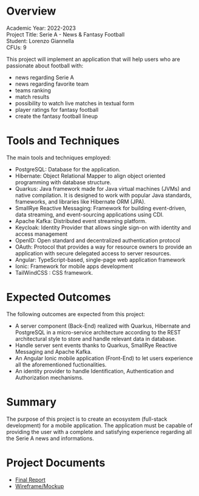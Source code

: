 # Overview

Academic Year: 2022-2023<br>
Project Title: Serie A - News & Fantasy Football<br>
Student: Lorenzo Giannella<br>
CFUs: 9

This project will implement an application that will help users who are passionate about football with:
- news regarding Serie A
- news regarding favorite team
- teams ranking
- match results
- possibility to watch live matches in textual form
- player ratings for fantasy football
- create the fantasy football lineup

# Tools and Techniques
The main tools and techniques employed:

- PostgreSQL: Database for the application.
- Hibernate: Object Relational Mapper to align object oriented programming with database structure.
- Quarkus:  Java framework made for Java virtual machines (JVMs) and native compilation. It is designed to work with popular Java standards, frameworks, and libraries like Hibernate ORM (JPA).
- SmallRye Reactive Messaging: Framework for building event-driven, data streaming, and event-sourcing applications using CDI.
- Apache Kafka: Distributed event streaming platform.
- Keycloak: Identity Provider that allows single sign-on with identity and access management
- OpenID: Open standard and decentralized authentication protocol
- OAuth: Protocol that provides a way for resource owners to provide an application with secure delegated access to server resources.
- Angular: TypeScript-based, single-page web application framework
- Ionic: Framework for mobile apps development
- TailWindCSS : CSS framework.

# Expected Outcomes
The following outcomes are expected from this project:

- A server component (Back-End) realized with Quarkus, Hibernate and PostgreSQL in a micro-service architecture according to the REST architectural style to store and handle relevant data in database.
- Handle server sent events thanks to Quarkus, SmallRye Reactive Messaging and Apache Kafka.
- An Angular Ionic mobile application (Front-End) to let users experience all the aforementioned fuctionalities.
- An identity provider to handle Identification, Authentication and Authorization mechanisms.

# Summary
The purpose of this project is to create an ecosystem (full-stack development) for a mobile application. The application must be capable of providing the user with a complete and satisfying experience regarding all the Serie A news and informations.

# Project Documents
- [Final Report](https://github.com/lore1379/HCI-SerieA-News-FantasyFootball/blob/main/Report.pdf)
- [Wireframe/Mockup](https://www.figma.com/file/yivGDedvxIloHRlftPEQ1H/HCI---Serie-A-News-%26-Fantasy-Football?type=design&node-id=0%3A1&mode=design&t=8XsVlNQFjdniw6Yo-1)
